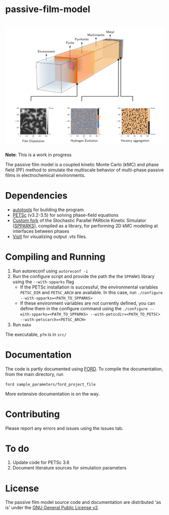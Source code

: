 passive-film-model
==================

![Schematic of the passive film model](doc/pfm-splash.png)
==================
**Note**: This is a work in progress

The passive film model is a coupled kinetic Monte Carlo (kMC) and phase field (PF) method to simulate the multiscale behavior of multi-phase passive films in electrochemical environments.


Dependencies
============
* [autotools](http://www.gnu.org/software/autoconf/autoconf.html) for building the program
* [PETSc](http://www.mcs.anl.gov/petsc/) (v3.2-3.5) for solving phase-field equations
* [Custom fork](https://github.com/arvk/spparks-pfm) of the Stochastic Parallel PARticle Kinetic Simulator ([SPPARKS](http://spparks.sandia.gov/)), compiled as a library, for performing 2D kMC modeling at interfaces between phases
* [VisIt](https://wci.llnl.gov/simulation/computer-codes/visit/) for visualizing output .vts files.


Compiling and Running
=====================
1. Run autoreconf using `autoreconf -i`
2. Run the configure script and provide the path the the `SPPARKS` library using the `--with-spparks` flag
   * If the PETSc installation is successful, the environmental variables `PETSC_DIR` and `PETSC_ARCH` are available. In this case, run `./configure --with-spparks=<PATH_TO_SPPARKS>`
   * If these environment variables are not currently defined, you can define them in the configure command using the `./configure --with-spparks=<PATH_TO_SPPARKS> --with-petscdir=<PATH_TO_PETSC> --with-petscarch=<PETSC_ARCH>`
3. Run `make`

The executable, `pfm` is in `src/`

Documentation
=============
The code is partly documented using [FORD](https://github.com/cmacmackin/ford). To compile the documentation, from the main directory, run

`ford sample_parameters/ford_project_file`

More extensive documentation is on the way.

Contributing
============
Please report any errors and issues using the issues tab.

To do
=====
1. Update code for PETSc 3.6
2. Document literature sources for simulation parameters

License
=======
The passive film model source code and documentation are distributed 'as is' under the [GNU General Public License v2](LICENSE).
